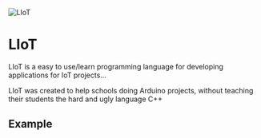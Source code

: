 ![LIoT](/Users/LuanAdemi/Desktop/LIoT.png)

# LIoT

LIoT is a easy to use/learn programming language for developing applications for IoT projects...

LIoT was created to help schools doing Arduino projects, without teaching their students the hard and ugly language C++

## Example

